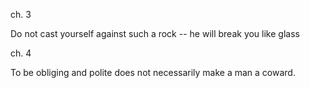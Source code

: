 ch. 3

Do not cast yourself against such a rock -- he will break you like glass

ch. 4

To be obliging and polite does not necessarily make a man a coward.

